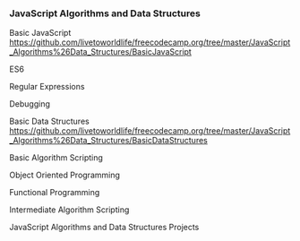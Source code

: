 ### JavaScript Algorithms and Data Structures

Basic JavaScript
https://github.com/livetoworldlife/freecodecamp.org/tree/master/JavaScript_Algorithms%26Data_Structures/BasicJavaScript

ES6

Regular Expressions

Debugging

Basic Data Structures
https://github.com/livetoworldlife/freecodecamp.org/tree/master/JavaScript_Algorithms%26Data_Structures/BasicDataStructures

Basic Algorithm Scripting

Object Oriented Programming

Functional Programming

Intermediate Algorithm Scripting

JavaScript Algorithms and Data Structures Projects
